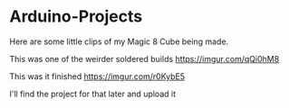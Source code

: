 # Arduino-Projects

Here are some little clips of my Magic 8 Cube being made. 

This was one of the weirder soldered builds
https://imgur.com/qQi0hM8

This was it finished
https://imgur.com/r0KybE5

I'll find the project for that later and upload it
